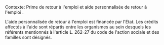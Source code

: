 Contexte: Prime de retour à  l'emploi et aide personnalisée de retour à l'emploi .

L'aide personnalisée de retour à l'emploi est financée par l'Etat. Les crédits affectés à l'aide sont répartis entre les organismes au sein desquels les référents mentionnés à l'article L. 262-27 du code de l'action sociale et des familles sont désignés.